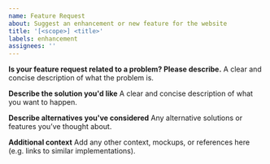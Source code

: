 ```yaml
---
name: Feature Request
about: Suggest an enhancement or new feature for the website
title: '[<scope>] <title>'
labels: enhancement
assignees: ''
---
```


**Is your feature request related to a problem? Please describe.**
A clear and concise description of what the problem is.

**Describe the solution you'd like**
A clear and concise description of what you want to happen.

**Describe alternatives you've considered**
Any alternative solutions or features you’ve thought about.

**Additional context**
Add any other context, mockups, or references here (e.g. links to similar implementations).

